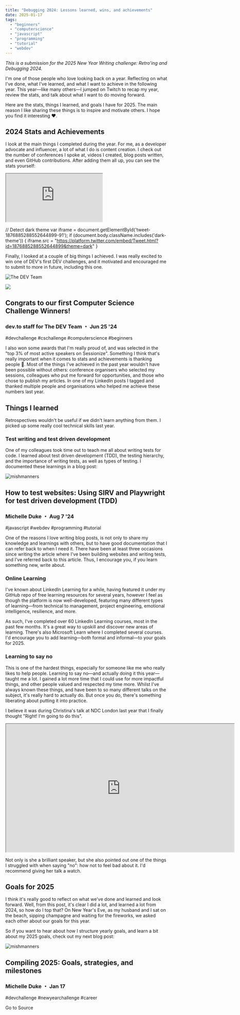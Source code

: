 ```yaml
---
title: "Debugging 2024: Lessons learned, wins, and achievements"
date: 2025-01-17
tags: 
  - "beginners"
  - "computerscience"
  - "javascript"
  - "programming"
  - "tutorial"
  - "webdev"
---
```


_This is a submission for the 2025 New Year Writing challenge: Retro’ing and Debugging 2024._

I'm one of those people who love looking back on a year. Reflecting on what I've done, what I've learned, and what I want to achieve in the following year. This year—like many others—I jumped on Twitch to recap my year, review the stats, and talk about what I want to do moving forward.

Here are the stats, things I learned, and goals I have for 2025. The main reason I like sharing these things is to inspire and motivate others. I hope you find it interesting ❤️.

## 2024 Stats and Achievements

I look at the main things I completed during the year. For me, as a developer advocate and influencer, a lot of what I do is content creation. I check out the number of conferences I spoke at, videos I created, blog posts written, and even GitHub contributions. After adding them all up, you can see the stats yourself:

<iframe class="tweet-embed" id="tweet-1876885288552644899-91" src="https://platform.twitter.com/embed/Tweet.html?id=1876885288552644899"></iframe>

// Detect dark theme var iframe = document.getElementById('tweet-1876885288552644899-91'); if (document.body.className.includes('dark-theme')) { iframe.src = "https://platform.twitter.com/embed/Tweet.html?id=1876885288552644899&theme=dark" }

Finally, I looked at a couple of big things I achieved. I was really excited to win one of DEV's first DEV challenges, and it motivated and encouraged me to submit to more in future, including this one.

![The DEV Team](https://media2.dev.to/dynamic/image/width=800%2Cheight=%2Cfit=scale-down%2Cgravity=auto%2Cformat=auto/https%3A%2F%2Fdev-to-uploads.s3.amazonaws.com%2Fuploads%2Forganization%2Fprofile_image%2F1%2Fd908a186-5651-4a5a-9f76-15200bc6801f.jpg)

![](https://media2.dev.to/dynamic/image/width=800%2Cheight=%2Cfit=scale-down%2Cgravity=auto%2Cformat=auto/https%3A%2F%2Fdev-to-uploads.s3.amazonaws.com%2Fuploads%2Fuser%2Fprofile_image%2F3%2F13d3b32a-d381-4549-b95e-ec665768ce8f.png)

## Congrats to our first Computer Science Challenge Winners!

### dev.to staff for The DEV Team ・ Jun 25 '24

#devchallenge #cschallenge #computerscience #beginners

I also won some awards that I'm really proud of, and was selected in the "top 3% of most active speakers on Sessionize". Something I think that's really important when it comes to stats and achievements is thanking people 🙏. Most of the things I've achieved in the past year wouldn't have been possible without others: conference organisers who selected my sessions, colleagues who put me forward for opportunities, and those who chose to publish my articles. In one of my LinkedIn posts I tagged and thanked multiple people and organisations who helped me achieve these numbers last year.

## Things I learned

Retrospectives wouldn't be useful if we didn't learn anything from them. I picked up some really cool technical skills last year.

### Test writing and test driven development

One of my colleagues took time out to teach me all about writing tests for code. I learned about test driven development (TDD), the testing hierarchy, and the importance of writing tests, as well as types of testing. I documented these learnings in a blog post:

![mishmanners](https://media2.dev.to/dynamic/image/width=800%2Cheight=%2Cfit=scale-down%2Cgravity=auto%2Cformat=auto/https%3A%2F%2Fdev-to-uploads.s3.amazonaws.com%2Fuploads%2Fuser%2Fprofile_image%2F397557%2F4eb4ece3-2832-407c-b933-f1b4b58829e6.jpg)

## How to test websites: Using SIRV and Playwright for test driven development (TDD)

### Michelle Duke ・ Aug 7 '24

#javascript #webdev #programming #tutorial

One of the reasons I love writing blog posts, is not only to share my knowledge and learnings with others, but to have good documentation that I can refer back to when I need it. There have been at least three occasions since writing the article where I've been building websites and writing tests, and I've referred back to this article. Thus, I encourage you, if you learn something new, write about.

### Online Learning

I've known about LinkedIn Learning for a while, having featured it under my GitHub repo of free learning resources for several years, however I feel as though the platform is now well-developed, featuring many different types of learning—from technical to management, project engineering, emotional intelligence, resilience, and more.

As such, I've completed over 60 LinkedIn Learning courses, most in the past few months. It's a great way to upskill and discover new areas of learning. There's also Microsoft Learn where I completed several courses. I'd encourage you to add learning—both formal and informal—to your goals for 2025.

### Learning to say no

This is one of the hardest things, especially for someone like me who really likes to help people. Learning to say no—and actually doing it this year—taught me a lot. I gained a lot more time that I could use for more impactful things, and other people valued and respected my time more. Whilst I've always known these things, and have been to so many different talks on the subject, it's really hard to actually do. But once you do, there's something liberating about putting it into practice.

I believe it was during Christina's talk at NDC London last year that I finally thought "Right! I'm going to do this".

<iframe width="710" height="399" src="https://www.youtube.com/embed/8xe6r3jJ2u0"></iframe>

Not only is she a brilliant speaker, but she also pointed out one of the things I struggled with when saying "no": how not to feel bad about it. I'd recommend giving her talk a watch.

## Goals for 2025

I think it's really good to reflect on what we've done and learned and look forward. Well, from this post, it's clear I did a lot, and learned a lot from 2024, so how do I top that? On New Year's Eve, as my husband and I sat on the beach, sipping champagne and waiting for the fireworks, we asked each other about our goals for this year.

So if you want to hear about how I structure yearly goals, and learn a bit about my 2025 goals, check out my next blog post:

![mishmanners](https://media2.dev.to/dynamic/image/width=800%2Cheight=%2Cfit=scale-down%2Cgravity=auto%2Cformat=auto/https%3A%2F%2Fdev-to-uploads.s3.amazonaws.com%2Fuploads%2Fuser%2Fprofile_image%2F397557%2F4eb4ece3-2832-407c-b933-f1b4b58829e6.jpg)

## Compiling 2025: Goals, strategies, and milestones

### Michelle Duke ・ Jan 17

#devchallenge #newyearchallenge #career

Go to Source

